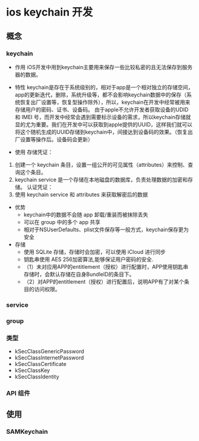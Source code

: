 # ios keychain 开发

## 概念
### keychain
- 作用
iOS开发中用到keychain主要用来保存一些比较私密的且无法保存到服务器的数据。

- 特性
keychain是存在于系统级别的，相对于app是一个相对独立的存储空间，app的更新迭代，删除，系统升级等，都不会影响keychain数据中的保存（系统恢复出厂设置等，恢复型操作除外），所以，keychain在开发中经常被用来存储用户的密码、证书、设备码。
由于apple不允许开发者获取设备的UDID 和 IMEI 号，而开发中经常会遇到需要标示设备的需求，所以keychain存储就显的尤为重要。我们在开发中可以获取到apple提供的UUID，这样我们就可以将这个随机生成的UUID存储到keychain中，间接达到设备码的效果。（恢复出厂设置等操作后。设备码会更新）

- 使用
存储凭证：
1. 创建一个 keychain 条目，设置一组公开的可见属性（attributes）来控制、查询这个条目。
2. keychain service 是一个存储在本地磁盘的数据库，负责处理数据的加密和存储。
认证凭证：
1. 使用 keychain service 和 attributes 来获取解密后的数据

- 优势
	- keychain中的数据不会随 app 卸载/重装而被抹除丢失
	- 可以在 group 中的多个 app 共享
	- 相对于NSUserDefaults、plist文件保存等一般方式，keychain保存更为安全
- 存储
	- 使用 SQLite 存储，存储时会加密，可以使用 iCloud 进行同步
	- 钥匙串使用 AES 256加密算法,能够保证用户密码的安全.
	- （1）未对应用APP的entitlement（授权）进行配置时，APP使用钥匙串存储时，会默认存储在自身BundleID的条目下。
	- （2）对APP的entitlement（授权）进行配置后，说明APP有了对某个条目的访问权限。 

### service
### group

### 类型
- kSecClassGenericPassword
- kSecClassInternetPassword
- kSecClassCertificate
- kSecClassKey
- kSecClassIdentity

### API 组件


## 使用
### SAMKeychain


